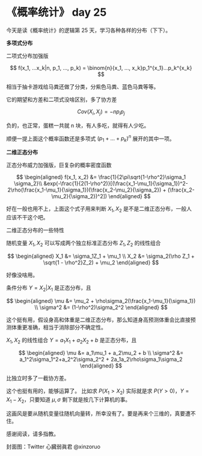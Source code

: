 # 《概率统计》 day 25

今天是读《概率统计》的逻辑第 25 天，学习各种各样的分布（下下）。

**多项式分布**

二项式分布加强版

$$
f(x_1, ...x_k|n, p_1, ..., p_k) = \binom{n}{x_1, ..., x_k}p_1^{x_1}...p_k^{x_k}
$$

相当于抽卡游戏给马粪还做了分类，分紫色马粪、蓝色马粪等等。

它的期望和方差和二项式没啥区别，多了协方差

$$
Cov(X_i, X_j) = -np_ip_j
$$

负的，也正常，蛋糕一共就 n 块，有人多吃，就得有人少吃。

顺便一提上面这个概率函数还是多项式 $(p_1 + ... + p_k)^n$ 展开的其中一项。

**二维正态分布**

正态分布威力加强版，巨复杂的概率密度函数

$$
\begin{aligned}
f(x_1, x_2) &= \frac{1}{2\pi\sqrt{1-\rho^2}\sigma_1 \sigma_2}\\
&exp(-\frac{1}{2(1-\rho^2)}[(\frac{x_1-\mu_1}{\sigma_1})^2-2\rho(\frac{x_1-\mu_1}{\sigma_1})(\frac{x_2-\mu_2}{\sigma_2}) + (\frac{x_2-\mu_2}{\sigma_2})^2])
\end{aligned}
$$

好在一般也用不上，上面这个式子用来判断 $X_1, X_2$ 是不是二维正态分布，一般人应该不干这个吧。

二维正态分布的一些特性

随机变量 $X_1, X_2$ 可以写成两个独立标准正态分布 $Z_1, Z_2$ 的线性组合

$$
\begin{aligned}
X_1 &= \sigma_1Z_1 + \mu_1 \\
X_2 &= \sigma_2(\rho Z_1 + \sqrt{1 - \rho^2}Z_2) + \mu_2
\end{aligned}
$$

好像没啥用。

条件分布 $Y = X_2|X_1$ 是正态分布，且

$$
\begin{aligned}
\mu &= \mu_2 + \rho\sigma_2(\frac{x_1-\mu_1}{\sigma_1}) \\
\sigma^2 &= (1-\rho^2)\sigma_2^2
\end{aligned}
$$

这个挺有用，假设身高和体重是二维正态分布，那么知道身高预测体重会比直接预测体重更准确，相当于消除部分不确定性。

$X_1, X_2$ 的线性组合 $Y=a_1X_1 + a_2X_2 + b$ 是正态分布，且

$$
\begin{aligned}
\mu &= a_1\mu_1 + a_2\mu_2 + b \\
\sigma^2 &= a_1^2\sigma_1^2+a_2^2\sigma_2^2 + 2a_1a_2\rho\sigma_1\sigma_2
\end{aligned}
$$

比独立时多了一截协方差。

这个也挺有用的，能够运算了。 比如求 $P(X_1 \gt X_2)$ 实际就是求 $P(Y \gt 0)$，$Y = X_1 - X_2$，只要知道 $\mu, \sigma$ 剩下就是按几下计算机的事。

这画风是要从随机变量往随机向量转，所幸没有了。要是再来个三维的，真要遭不住。

感谢阅读，请多指教。

封面图：Twitter 心臓弱眞君 @xinzoruo